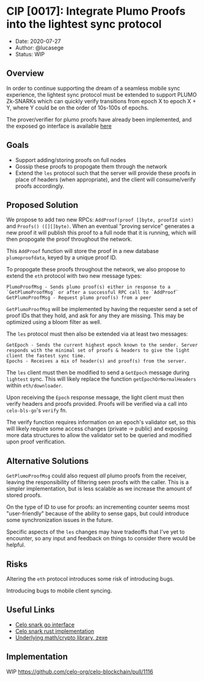 
# CIP [0017]: Integrate Plumo Proofs into the lightest sync protocol

- Date: 2020-07-27
- Author: @lucasege
- Status: WIP

## Overview

In order to continue supporting the dream of a seamless mobile sync experience, the lightest sync protocol must be extended to support PLUMO Zk-SNARKs which can quickly verify transitions from epoch X to epoch X + Y, where Y could be on the order of 10s-100s of epochs.

The prover/verifier for plumo proofs have already been implemented, and the exposed go interface is available [here](https://github.com/celo-org/celo-bls-go)

## Goals

- Support adding/storing proofs on full nodes
- Gossip these proofs to propogate them through the network
- Extend the `les` protocol such that the server will provide these proofs in place of headers (when appropriate), and the client will consume/verify proofs accordingly.

## Proposed Solution

We propose to add two new RPCs: 
`AddProof(proof []byte, proofId uint)`
and
`Proofs() ([][]byte)`. When an eventual "proving service" generates a new proof it will publish this proof to a full node that it is running, which will then propogate the proof throughout the network.

This `AddProof` function will store the proof in a new database `plumoproofdata`, keyed by a unique proof ID.

To propogate these proofs throughout the network, we also propose to extend the `eth` protocol with two new message types: 
```
PlumoProofMsg - Sends plumo proof(s) either in response to a `GetPlumoProofMsg` or after a successful RPC call to `AddProof`
GetPlumoProofMsg - Request plumo proof(s) from a peer
```
`GetPlumoProofMsg` will be implemented by having the requester send a set of proof IDs that they hold, and ask for any they are missing. This may be optimized using a bloom filter as well.

The `les` protocol must then also be extended via at least two messages:
```
GetEpoch - Sends the current highest epoch known to the sender. Server responds with the minimal set of proofs & headers to give the light client the fastest sync time.
Epochs - Receives a mix of header(s) and proof(s) from the server.
```

The `les` client must then be modified to send a `GetEpoch` message during `lightest` sync. This will likely replace the function `getEpochOrNormalHeaders` within `eth/downloader`.

Upon receiving the `Epoch` response message, the light client must then verify headers and proofs provided. Proofs will be verified via a call into `celo-bls-go`'s `verify` fn.

The verify function requires information on an epoch's validator set, so this will likely require some access changes (private -> public) and exposing more data structures to allow the validator set to be queried and modified upon proof verification.

## Alternative Solutions

`GetPlumoProofMsg` could also request *all* plumo proofs from the receiver, leaving the responsibility of filtering seen proofs with the caller. This is a simpler implementation, but is less scalable as we increase the amount of stored proofs. 

On the type of ID to use for proofs: an incrementing counter seems most "user-friendly" because of the ability to sense gaps, but could introduce some synchronization issues in the future.

Specific aspects of the `les` changes may have tradeoffs that I've yet to encounter, so any input and feedback on things to consider there would be helpful.

## Risks

Altering the `eth` protocol introduces some risk of introducing bugs.

Introducing bugs to mobile client syncing.

## Useful Links
- [Celo snark go interface](https://github.com/celo-org/celo-bls-go)
- [Celo snark rust implementation](https://github.com/celo-org/celo-bls-snark-rs)
- [Underlying math/crypto library, zexe](https://github.com/scipr-lab/zexe)

## Implementation

WIP https://github.com/celo-org/celo-blockchain/pull/1116
